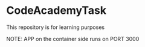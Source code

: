 # CodeAcademyTask
This repository is for learning purposes

NOTE: APP on the container side runs on PORT 3000
